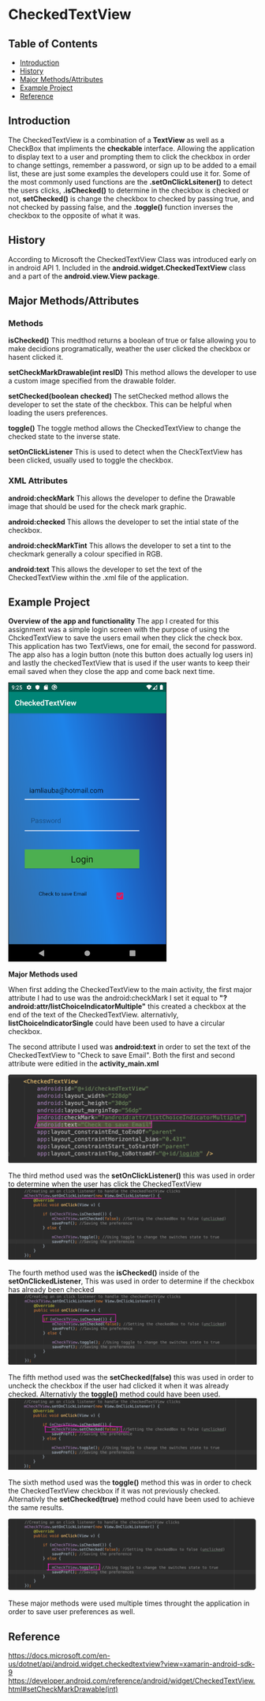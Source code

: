 # CheckedTextView


## Table of Contents
* [Introduction](#Introduction)
* [History](#History)
* [Major Methods/Attributes](#Methods_Attributes)
* [Example Project](#Example_Project)
* [Reference](#Reference)



## <a name="Introduction">Introduction</a>

The CheckedTextView is a combination of a **TextView** as well as a CheckBox that impliments the **checkable** interface. Allowing the application to display text to a user and prompting them to click the checkbox in order to change settings, remember a password, or sign up to be added to a email list, these are just some examples the developers could use it for.
Some of the most commonly used functions are the **.setOnClickLsitener()** to detect the users clicks, **.isChecked()** to determine in the checkbox is checked or not, **setChecked()** is change the checkbox to checked by passing true, and not checked by passing false, and the **.toggle()** function inverses the checkbox to the opposite of what it was.




## <a name="History">History</a>

According to Microsoft the CheckedTextView Class was introduced early on in android API 1. Included in the **android.widget.CheckedTextView** class and a part of the **android.view.View package**.


## <a name="Methods_Attributes">Major Methods/Attributes</a>

<h3> Methods</h3>

**isChecked()** This medthod returns a boolean of true or false allowing you to make decidions programatically, weather the user clicked the checkbox or hasent clicked it.

**setCheckMarkDrawable(int resID)** This method allows the developer to use a custom image specified from the drawable folder.

**setChecked(boolean checked)** The setChecked method allows the developer to set the state of the checkbox. This can be helpful when loading the users preferences.

**toggle()** The toggle method allows the CheckedTextView to change the checked state to the inverse state.

**setOnClickListener** This is used to detect when the CheckTextView has been clicked, usually used to toggle the checkbox.

<h3> XML Attributes</h3>

**android:checkMark** This allows the developer to define the Drawable image that should be used for the check mark graphic.

**android:checked** This allows the developer to set the intial state of the checkbox.

**android:checkMarkTint** This allows the developer to set a tint to the checkmark generally a colour specified in RGB.

**android:text** This allows the developer to set the text of the CheckedTextView within the .xml file of the application.

## <a name="Example_Project">Example Project</a>

**Overview of the app and functionality**
The app I created for this assignment was a simple login screen with the purpose of using the ChckedTextView to save the users email when they click the check box. This application has two TextViews, one for email, the second for password. The app also has a login button (note this button does actually log users in) and lastly the checkedTextView that is used if the user wants to keep their email saved when they close the app and come back next time.

![app](https://github.com/getLiauba/CheckedTextView/blob/master/Images/appimage.png?raw=true)


**Major Methods used**

When first adding the CheckedTextView to the main activity, the first major attribute I had to use was the android:checkMark
I set it equal to **"?android:attr/listChoiceIndicatorMultiple"** this created a checkbox at the end of the text of the CheckedTextView. alternativly, **listChoiceIndicatorSingle** could have been used to have a circular checkbox.

The second attribute I used was **android:text** in order to set the text of the CheckedTextView to "Check to save Email". Both the first and second attribute were editied in the **activity_main.xml**

![Attribute](https://github.com/getLiauba/CheckedTextView/blob/master/Images/CheckMArk.png?raw=true)

The third method used was the **setOnClickListener()** this was used in order to determine when the user has click the CheckedTextView
![setOnClick](https://github.com/getLiauba/CheckedTextView/blob/master/Images/SetOnClickListener.png?raw=true)

The fourth method used was the **isChecked()** inside of the **setOnClickedListener**, This was used in order to determine if the checkbox has already been checked 
![inChecked](https://github.com/getLiauba/CheckedTextView/blob/master/Images/isChecked.png?raw=true)

The fifth method used was the **setChecked(false)** this was used in order to uncheck the checkbox if the user had clicked it when it was already checked. Alternativly the **toggle()** method could have been used.
![setChecked](https://github.com/getLiauba/CheckedTextView/blob/master/Images/setChecked.png?raw=true)

The sixth method used was the **toggle()** method this was in order to check the CheckedTextView checkbox if it was not previously checked. Alternativly the **setChecked(true)** method could have been used to achieve the same results.

![Toggle](https://github.com/getLiauba/CheckedTextView/blob/master/Images/toggle.png?raw=true)


These major methods were used multiple times throught the application in order to save user preferences as well.





## <a name="Reference">Reference</a>

https://docs.microsoft.com/en-us/dotnet/api/android.widget.checkedtextview?view=xamarin-android-sdk-9
https://developer.android.com/reference/android/widget/CheckedTextView.html#setCheckMarkDrawable(int)


























